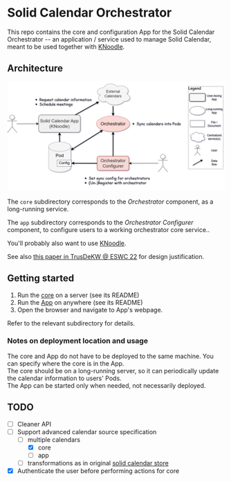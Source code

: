 # Solid Calendar Orchestrator

This repo contains the core and configuration App for the Solid Calendar Orchestrator -- an application / service used to manage Solid Calendar, meant to be used together with [KNoodle](https://github.com/OxfordHCC/knoodle).

## Architecture

![](SolidCalendarArchitecture.png)

The `core` subdirectory corresponds to the *Orchestrator* component, as a long-running service.

The `app` subdirectory corresponds to the *Orchestrator Configurer* component, to configure users to a working orchestrator core service..

You'll probably also want to use [KNoodle](https://github.com/OxfordHCC/knoodle).

See also [this paper in TrusDeKW @ ESWC 22](https://ceur-ws.org/Vol-3443/ESWC_2023_TrusDeKW_paper_9130.pdf) for design justification.

## Getting started

1. Run the [core](core) on a server (see its README)
2. Run the [App](app) on anywhere (see its README)
3. Open the browser and navigate to App's webpage.

Refer to the relevant subdirectory for details.

### Notes on deployment location and usage

The core and App do not have to be deployed to the same machine. You can specify where the core is in the App.  
The core should be on a long-running server, so it can periodically update the calendar information to users' Pods.  
The App can be started only when needed, not necessarily deployed. 

## TODO

- [ ] Cleaner API
- [ ] Support advanced calendar source specification
     - [ ] multiple calendars
          - [x] core
          - [ ] app
     - [ ] transformations as in original [solid calendar store](https://github.com/KNowledgeOnWebScale/solid-calendar-store)
- [x] Authenticate the user before performing actions for core